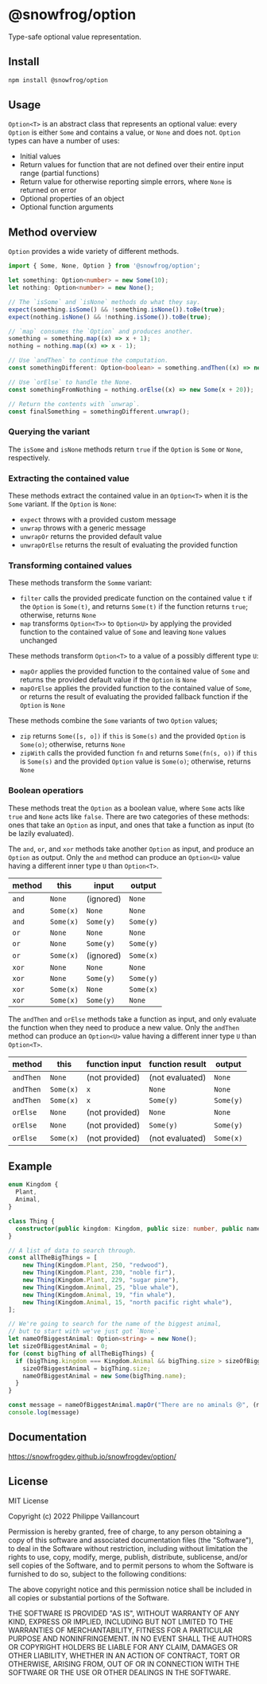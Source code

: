 # @snowfrog/option

Type-safe optional value representation.

## Install

```bash
npm install @snowfrog/option
```

## Usage

`Option<T>` is an abstract class that represents an optional value:
every `Option` is either `Some` and contains a value, or `None`
and does not. `Option` types can have a number of uses:

- Initial values
- Return values for function that are not defined over their entire input range (partial functions)
- Return value for otherwise reporting simple errors, where `None` is returned on error
- Optional properties of an object
- Optional function arguments

## Method overview

`Option` provides a wide variety of different methods.

```ts
import { Some, None, Option } from '@snowfrog/option';

let something: Option<number> = new Some(10);
let nothing: Option<number> = new None();

// The `isSome` and `isNone` methods do what they say.
expect(something.isSome() && !something.isNone()).toBe(true);
expect(nothing.isNone() && !nothing.isSome()).toBe(true);

// `map` consumes the `Option` and produces another.
something = something.map((x) => x + 1);
nothing = nothing.map((x) => x - 1);

// Use `andThen` to continue the computation.
const somethingDifferent: Option<boolean> = something.andThen((x) => new Some(x === 11));

// Use `orElse` to handle the None.
const somethingFromNothing = nothing.orElse((x) => new Some(x + 20));

// Return the contents with `unwrap`.
const finalSomething = somethingDifferent.unwrap();
```

### Querying the variant

The `isSome` and `isNone` methods return `true` if the `Option` is `Some` or `None`, respectively.

### Extracting the contained value

These methods extract the contained value in an `Option<T>` when it is the `Some` variant.
If the `Option` is `None`:

- `expect` throws with a provided custom message
- `unwrap` throws with a generic message
- `unwrapOr` returns the provided default value
- `unwrapOrElse` returns the result of evaluating the provided function  

### Transforming contained values

These methods transform the `Somme` variant:

- `filter` calls the provided predicate function on the contained value `t` if the `Option` is
`Some(t)`, and returns `Some(t)` if the function returns `true`; otherwise, returns `None`
- `map` transforms `Option<T>>` to `Option<U>` by applying the provided function to the contained value of `Some` and leaving `None` values unchanged

These methods transform `Option<T>` to a value of a possibly different type `U`:

- `mapOr` applies the provided function to the contained value of `Some` and returns the provided
default value if the `Option` is `None`
- `mapOrElse` applies the provided function to the contained value of `Some`, or returns the
result of evaluating the provided fallback function if the `Option` is `None`

These methods combine the `Some` variants of two `Option` values;

- `zip` returns `Some([s, o])` if `this` is `Some(s)` and the provided `Option` is `Some(o)`;
otherwise, returns `None`
- `zipWith` calls the provided function `fn` and returns `Some(fn(s, o))` if `this` is `Some(s)` and the provided `Option` value is `Some(o)`; otherwise, returns `None`

### Boolean operatiors

These methods treat the `Option` as a boolean value, where `Some` acts like `true` and `None` acts
like `false`. There are two categories of these methods: ones that take an `Option` as input,
and ones that take a function as input (to be lazily evaluated).

The `and`, `or`, and `xor` methods take another `Option` as input, and produce an `Option` as
output. Only the `and` method can produce an `Option<U>` value having a different
inner type `U` than `Option<T>`.

| method  | this    | input     | output    |
|---------|---------|-----------|-----------|
| `and` | `None`    | (ignored) | `None`    |
| `and` | `Some(x)` | `None`    | `None`    |
| `and` | `Some(x)` | `Some(y)` | `Some(y)` |
| `or`  | `None`    | `None`    | `None`    |
| `or`  | `None`    | `Some(y)` | `Some(y)` |
| `or`  | `Some(x)` | (ignored) | `Some(x)` |
| `xor` | `None`    | `None`    | `None`    |
| `xor` | `None`    | `Some(y)` | `Some(y)` |
| `xor` | `Some(x)` | `None`    | `Some(x)` |
| `xor` | `Some(x)` | `Some(y)` | `None`    |

The `andThen` and `orElse` methods take a function as input, and only evaluate the function when
they need to produce a new value. Only the `andThen` method can produce an `Option<U>` value
having a different inner type `U` than `Option<T>`.

| method    | this      | function input | function result | output    |
|-----------|-----------|----------------|-----------------|-----------|
| `andThen` | `None`    | (not provided) | (not evaluated) | `None`    |
| `andThen` | `Some(x)` | `x`            | `None`          | `None`    |
| `andThen` | `Some(x)` | `x`            | `Some(y)`       | `Some(y)` |
| `orElse`  | `None`    | (not provided) | `None`          | `None`    |
| `orElse`  | `None`    | (not provided) | `Some(y)`       | `Some(y)` |
| `orElse`  | `Some(x)` | (not provided) | (not evaluated) | `Some(x)` |

## Example

```ts
enum Kingdom {
  Plant,
  Animal,
}

class Thing {
  constructor(public kingdom: Kingdom, public size: number, public name: string) {}
}

// A list of data to search through.
const allTheBigThings = [
    new Thing(Kingdom.Plant, 250, "redwood"),
    new Thing(Kingdom.Plant, 230, "noble fir"),
    new Thing(Kingdom.Plant, 229, "sugar pine"),
    new Thing(Kingdom.Animal, 25, "blue whale"),
    new Thing(Kingdom.Animal, 19, "fin whale"),
    new Thing(Kingdom.Animal, 15, "north pacific right whale"),
];

// We're going to search for the name of the biggest animal,
// but to start with we've just got `None`.
let nameOfBiggestAnimal: Option<string> = new None();
let sizeOfBiggestAnimal = 0;
for (const bigThing of allTheBigThings) {
  if (bigThing.kingdom === Kingdom.Animal && bigThing.size > sizeOfBiggestAnimal) {
    sizeOfBiggestAnimal = bigThing.size;
    nameOfBiggestAnimal = new Some(bigThing.name);
  }
}

const message = nameOfBiggestAnimal.mapOr("There are no aminals 😢", (name) => `The biggest animal is ${name}`);
console.log(message)
```

## Documentation

https://snowfrogdev.github.io/snowfrogdev/option/

## License

MIT License

Copyright (c) 2022 Philippe Vaillancourt

Permission is hereby granted, free of charge, to any person obtaining a copy
of this software and associated documentation files (the "Software"), to deal
in the Software without restriction, including without limitation the rights
to use, copy, modify, merge, publish, distribute, sublicense, and/or sell
copies of the Software, and to permit persons to whom the Software is
furnished to do so, subject to the following conditions:

The above copyright notice and this permission notice shall be included in all
copies or substantial portions of the Software.

THE SOFTWARE IS PROVIDED "AS IS", WITHOUT WARRANTY OF ANY KIND, EXPRESS OR
IMPLIED, INCLUDING BUT NOT LIMITED TO THE WARRANTIES OF MERCHANTABILITY,
FITNESS FOR A PARTICULAR PURPOSE AND NONINFRINGEMENT. IN NO EVENT SHALL THE
AUTHORS OR COPYRIGHT HOLDERS BE LIABLE FOR ANY CLAIM, DAMAGES OR OTHER
LIABILITY, WHETHER IN AN ACTION OF CONTRACT, TORT OR OTHERWISE, ARISING FROM,
OUT OF OR IN CONNECTION WITH THE SOFTWARE OR THE USE OR OTHER DEALINGS IN THE
SOFTWARE.
